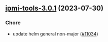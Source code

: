 

## [ipmi-tools-3.0.1](https://github.com/truecharts/charts/compare/ipmi-tools-3.0.0...ipmi-tools-3.0.1) (2023-07-30)

### Chore

- update helm general non-major ([#11034](https://github.com/truecharts/charts/issues/11034))
  
  